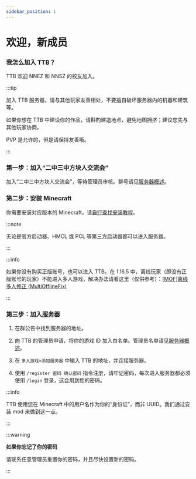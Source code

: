 ```yaml
---
sidebar_position: 1
---
```


# 欢迎，新成员

### 我怎么加入 TTB？

TTB 欢迎 NNEZ 和 NNSZ 的校友加入。

:::tip

加入 TTB 服务器，请与其他玩家友善相处，不要擅自破坏服务器内的机器和建筑等。

如果你想在 TTB 中建设你的作品，请斟酌建造地点，避免地图拥挤；建议您先与其他玩家协商。

PVP 是允许的，但是请保持友善哦。

:::

### 第一步：加入“二中三中方块人交流会”

加入“二中三中方块人交流会”，等待管理员审核。群号请见[服务器概述](https://masterlazy.github.io/TwoThreeBlocks-Wiki/docs/intro/)。

### 第二步：安装 Minecraft

你需要安装对应版本的 Minecraft，请[自行查找安装教程](https://cn.bing.com/search?pglt=129&q=如何安装minecraft+java版)。

:::note

无论是官方启动器、HMCL 或 PCL 等第三方启动器都可以进入服务器。

:::

:::info

如果你没有购买正版账号，也可以进入 TTB。在 1.16.5 中，离线玩家（即没有正版账号的玩家）不能进入多人游戏，解决办法请看这里（仅供参考）：[[MOF\]离线多人修正 (MultiOfflineFix)](https://www.mcmod.cn/class/10643.html)

:::

### 第三步：加入服务器

1. 在群公告中找到服务器的地址。

3. 向 TTB 的管理员申请，将你的游戏 ID 加入白名单。管理员名单请见[服务器概述](https://masterlazy.github.io/TwoThreeBlocks-Wiki/docs/intro/#管理员名单)。
4. 在 `多人游戏>添加服务器` 中输入 TTB 的地址，并连接服务器。
5. 使用 `/register 密码 确认密码`  指令注册，请牢记密码，每次进入服务器都必须使用 `/login` 登录，这会用到您的密码。

:::info

TTB 使用您在 Minecraft 中的用户名作为你的“身份证”，而非 UUID。我们通过安装 mod 来做到这一点。

:::

:::warning

**如果你忘记了你的密码**

请联系任意管理员重置你的密码，并且尽快设置新的密码。

:::
